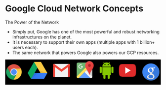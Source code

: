 # Google Cloud Network Concepts

The Power of the Network 
* Simply put, Google has one of the most powerful and robust networking infrastructures on the planet.
*  It is necessary to support their own apps (multiple apps with 1 billion+ users each). 
*  The same network that powers Google also powers our GCP resources. 


![Drag Racing](../.images/google-apps.png)